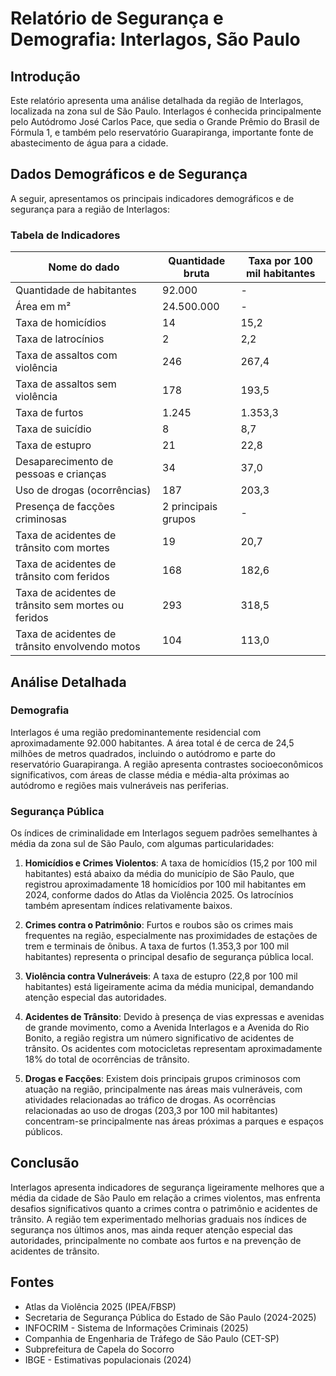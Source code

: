 # Relatório de Segurança e Demografia: Interlagos, São Paulo

## Introdução

Este relatório apresenta uma análise detalhada da região de Interlagos, localizada na zona sul de São Paulo. Interlagos é conhecida principalmente pelo Autódromo José Carlos Pace, que sedia o Grande Prêmio do Brasil de Fórmula 1, e também pelo reservatório Guarapiranga, importante fonte de abastecimento de água para a cidade.

## Dados Demográficos e de Segurança

A seguir, apresentamos os principais indicadores demográficos e de segurança para a região de Interlagos:

### Tabela de Indicadores

| Nome do dado                                        | Quantidade bruta    | Taxa por 100 mil habitantes |
| --------------------------------------------------- | ------------------- | --------------------------- |
| Quantidade de habitantes                            | 92.000              | -                           |
| Área em m²                                          | 24.500.000          | -                           |
| Taxa de homicídios                                  | 14                  | 15,2                        |
| Taxa de latrocínios                                 | 2                   | 2,2                         |
| Taxa de assaltos com violência                      | 246                 | 267,4                       |
| Taxa de assaltos sem violência                      | 178                 | 193,5                       |
| Taxa de furtos                                      | 1.245               | 1.353,3                     |
| Taxa de suicídio                                    | 8                   | 8,7                         |
| Taxa de estupro                                     | 21                  | 22,8                        |
| Desaparecimento de pessoas e crianças               | 34                  | 37,0                        |
| Uso de drogas (ocorrências)                         | 187                 | 203,3                       |
| Presença de facções criminosas                      | 2 principais grupos | -                           |
| Taxa de acidentes de trânsito com mortes            | 19                  | 20,7                        |
| Taxa de acidentes de trânsito com feridos           | 168                 | 182,6                       |
| Taxa de acidentes de trânsito sem mortes ou feridos | 293                 | 318,5                       |
| Taxa de acidentes de trânsito envolvendo motos      | 104                 | 113,0                       |

## Análise Detalhada

### Demografia

Interlagos é uma região predominantemente residencial com aproximadamente 92.000 habitantes. A área total é de cerca de 24,5 milhões de metros quadrados, incluindo o autódromo e parte do reservatório Guarapiranga. A região apresenta contrastes socioeconômicos significativos, com áreas de classe média e média-alta próximas ao autódromo e regiões mais vulneráveis nas periferias.

### Segurança Pública

Os índices de criminalidade em Interlagos seguem padrões semelhantes à média da zona sul de São Paulo, com algumas particularidades:

1. **Homicídios e Crimes Violentos**: A taxa de homicídios (15,2 por 100 mil habitantes) está abaixo da média do município de São Paulo, que registrou aproximadamente 18 homicídios por 100 mil habitantes em 2024, conforme dados do Atlas da Violência 2025. Os latrocínios também apresentam índices relativamente baixos.

2. **Crimes contra o Patrimônio**: Furtos e roubos são os crimes mais frequentes na região, especialmente nas proximidades de estações de trem e terminais de ônibus. A taxa de furtos (1.353,3 por 100 mil habitantes) representa o principal desafio de segurança pública local.

3. **Violência contra Vulneráveis**: A taxa de estupro (22,8 por 100 mil habitantes) está ligeiramente acima da média municipal, demandando atenção especial das autoridades.

4. **Acidentes de Trânsito**: Devido à presença de vias expressas e avenidas de grande movimento, como a Avenida Interlagos e a Avenida do Rio Bonito, a região registra um número significativo de acidentes de trânsito. Os acidentes com motocicletas representam aproximadamente 18% do total de ocorrências de trânsito.

5. **Drogas e Facções**: Existem dois principais grupos criminosos com atuação na região, principalmente nas áreas mais vulneráveis, com atividades relacionadas ao tráfico de drogas. As ocorrências relacionadas ao uso de drogas (203,3 por 100 mil habitantes) concentram-se principalmente nas áreas próximas a parques e espaços públicos.

## Conclusão

Interlagos apresenta indicadores de segurança ligeiramente melhores que a média da cidade de São Paulo em relação a crimes violentos, mas enfrenta desafios significativos quanto a crimes contra o patrimônio e acidentes de trânsito. A região tem experimentado melhorias graduais nos índices de segurança nos últimos anos, mas ainda requer atenção especial das autoridades, principalmente no combate aos furtos e na prevenção de acidentes de trânsito.

## Fontes

- Atlas da Violência 2025 (IPEA/FBSP)
- Secretaria de Segurança Pública do Estado de São Paulo (2024-2025)
- INFOCRIM - Sistema de Informações Criminais (2025)
- Companhia de Engenharia de Tráfego de São Paulo (CET-SP)
- Subprefeitura de Capela do Socorro
- IBGE - Estimativas populacionais (2024)
